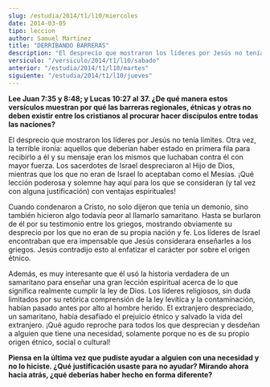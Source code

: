 ```yaml
---
slug: /estudia/2014/t1/l10/miercoles
date: 2014-03-05
tipo: leccion
author: Samuel Martínez
title: "DERRIBANDO BARRERAS"
description: "El desprecio que mostraron los líderes por Jesús no tenía límites. Otra vez, la terrible ironía: aquellos que deberían haber estado en primera fila para recibirlo a él y su mensaje eran los mismos que luchaban contra él con mayor fuerza."
versiculo: "/versiculo/2014/t1/l10/sabado"
anterior: "/estudia/2014/t1/l10/martes"
siguiente: "/estudia/2014/t1/l10/jueves"
---
```


**Lee Juan 7:35 y 8:48; y Lucas 10:27 al 37. ¿De qué manera estos versículos muestran por qué las barreras regionales, étnicas y otras no deben existir entre los cristianos al procurar hacer discípulos entre todas las naciones?**

El desprecio que mostraron los líderes por Jesús no tenía límites. Otra vez, la terrible ironía: aquellos que deberían haber estado en primera fila para recibirlo a él y su mensaje eran los mismos que luchaban contra él con mayor fuerza. Los sacerdotes de Israel despreciaron al Hijo de Dios, mientras que los que no eran de Israel lo aceptaban como el Mesías. ¡Qué lección poderosa y solemne hay aquí para los que se consideran (y tal vez con alguna justificación) con ventajas espirituales!

Cuando condenaron a Cristo, no solo dijeron que tenía un demonio, sino también hicieron algo todavía peor al llamarlo samaritano. Hasta se burlaron de él por su testimonio entre los griegos, mostrando obviamente su desprecio por los que no eran de su propia nación y fe. Los líderes de Israel encontraban que era impensable que Jesús considerara enseñarles a los griegos. Jesús contradijo esto al enfatizar el carácter por sobre el origen étnico.

Además, es muy interesante que él usó la historia verdadera de un samaritano para enseñar una gran lección espiritual acerca de lo que significa realmente cumplir la ley de Dios. Los líderes religiosos, sin duda limitados por su retórica comprensión de la ley levítica y la contaminación, habían pasado antes por alto al hombre herido. El extranjero despreciado, un samaritano, había desafiado el prejuicio étnico y salvado la vida del extranjero. ¡Qué agudo reproche para todos los que desprecian y desdeñan a alguien que tiene una necesidad, solamente porque no es de su propio origen étnico, social o cultural!

**Piensa en la última vez que pudiste ayudar a alguien con una necesidad y no lo hiciste. ¿Qué justificación usaste para no ayudar? Mirando ahora hacia atrás, ¿qué deberías haber hecho en forma diferente?**
